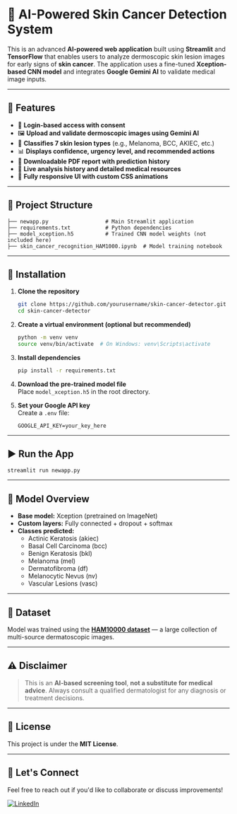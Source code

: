 
# 🏥 AI-Powered Skin Cancer Detection System

This is an advanced **AI-powered web application** built using **Streamlit** and **TensorFlow** that enables users to analyze dermoscopic skin lesion images for early signs of **skin cancer**. The application uses a fine-tuned **Xception-based CNN model** and integrates **Google Gemini AI** to validate medical image inputs.

---

## 🚀 Features

- 🔐 **Login-based access with consent**  
- 🖼️ **Upload and validate dermoscopic images using Gemini AI**  
- 🧠 **Classifies 7 skin lesion types** (e.g., Melanoma, BCC, AKIEC, etc.)  
- 📊 **Displays confidence, urgency level, and recommended actions**  
- 📜 **Downloadable PDF report with prediction history**  
- 🧾 **Live analysis history and detailed medical resources**  
- 🎨 **Fully responsive UI with custom CSS animations**

---

## 📁 Project Structure

```
├── newapp.py                  # Main Streamlit application
├── requirements.txt           # Python dependencies
├── model_xception.h5          # Trained CNN model weights (not included here)
├── skin_cancer_recognition_HAM1000.ipynb  # Model training notebook
```

---

## 🔧 Installation

1. **Clone the repository**  
   ```bash
   git clone https://github.com/yourusername/skin-cancer-detector.git
   cd skin-cancer-detector
   ```

2. **Create a virtual environment (optional but recommended)**  
   ```bash
   python -m venv venv
   source venv/bin/activate  # On Windows: venv\Scripts\activate
   ```

3. **Install dependencies**  
   ```bash
   pip install -r requirements.txt
   ```

4. **Download the pre-trained model file**  
   Place `model_xception.h5` in the root directory.

5. **Set your Google API key**  
   Create a `.env` file:
   ```
   GOOGLE_API_KEY=your_key_here
   ```

---

## ▶️ Run the App

```bash
streamlit run newapp.py
```

---

## 🧠 Model Overview

- **Base model:** Xception (pretrained on ImageNet)  
- **Custom layers:** Fully connected + dropout + softmax  
- **Classes predicted:**  
  - Actinic Keratosis (akiec)  
  - Basal Cell Carcinoma (bcc)  
  - Benign Keratosis (bkl)  
  - Melanoma (mel)  
  - Dermatofibroma (df)  
  - Melanocytic Nevus (nv)  
  - Vascular Lesions (vasc)

---

## 🧪 Dataset

Model was trained using the **[HAM10000 dataset](https://www.kaggle.com/datasets/kmader/skin-cancer-mnist-ham10000)** — a large collection of multi-source dermatoscopic images.

---

## ⚠️ Disclaimer

> This is an **AI-based screening tool**, **not a substitute for medical advice**. Always consult a qualified dermatologist for any diagnosis or treatment decisions.

---

## 📄 License

This project is under the **MIT License**.

---

## 🤝 Let's Connect

Feel free to reach out if you'd like to collaborate or discuss improvements!

[![LinkedIn](https://img.shields.io/badge/LinkedIn-Connect-blue)](https://www.linkedin.com/in/abhishek-palve-652ba91b1)
